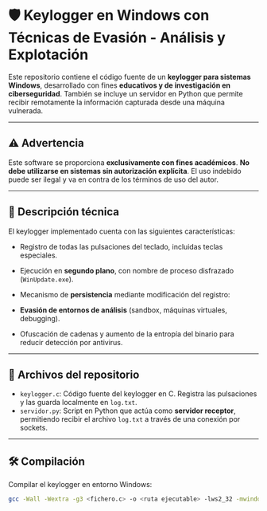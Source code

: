 # 🛡️ Keylogger en Windows con Técnicas de Evasión - Análisis y Explotación

Este repositorio contiene el código fuente de un **keylogger para sistemas Windows**, desarrollado con fines **educativos y de investigación en ciberseguridad**. También se incluye un servidor en Python que permite recibir remotamente la información capturada desde una máquina vulnerada.

---

## ⚠️ Advertencia

Este software se proporciona **exclusivamente con fines académicos**. **No debe utilizarse en sistemas sin autorización explícita**. El uso indebido puede ser ilegal y va en contra de los términos de uso del autor.

---

## 🧠 Descripción técnica

El keylogger implementado cuenta con las siguientes características:

- Registro de todas las pulsaciones del teclado, incluidas teclas especiales.
- Ejecución en **segundo plano**, con nombre de proceso disfrazado (`WinUpdate.exe`).
- Mecanismo de **persistencia** mediante modificación del registro:

- **Evasión de entornos de análisis** (sandbox, máquinas virtuales, debugging).
- Ofuscación de cadenas y aumento de la entropía del binario para reducir detección por antivirus.

---

## 📁 Archivos del repositorio

- `keylogger.c`: Código fuente del keylogger en C. Registra las pulsaciones y las guarda localmente en `log.txt`.
- `servidor.py`: Script en Python que actúa como **servidor receptor**, permitiendo recibir el archivo `log.txt` a través de una conexión por sockets.

---

## 🛠️ Compilación

Compilar el keylogger en entorno Windows:

```bash
gcc -Wall -Wextra -g3 <fichero.c> -o <ruta ejecutable> -lws2_32 -mwindow

